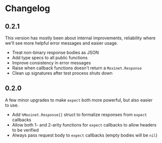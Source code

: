 # Changelog

## 0.2.1

This version has mostly been about internal improvements, reliability where we'll see more helpful
error messages and easier usage.

- Treat non-binary response bodies as JSON
- Add type specs to all public functions
- Improve consistency in error messages
- Raise when callback functions doesn't return a `Moxinet.Response`
- Clean up signatures after test process shuts down

## 0.2.0

A few minor upgrades to make `expect` both more powerful, but also easier to use.

- Add `%Moxinet.Response{}` struct to formalize responses from `expect` callbacks
- Allow both 1- and 2-arity functions for `expect` callbacks to allow headers to be verified
- Always pass request body to `expect` callbacks (empty bodies will be `nil`)
